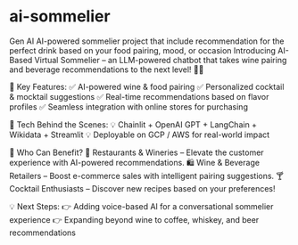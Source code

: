 # ai-sommelier
Gen AI AI-powered sommelier project that include recommendation for the perfect drink based on your food pairing, mood, or occasion
Introducing AI-Based Virtual Sommelier – an LLM-powered chatbot that takes wine pairing and beverage recommendations to the next level! 🍷✨

🔹 Key Features: ✅ AI-powered wine & food pairing
✅ Personalized cocktail & mocktail suggestions
✅ Real-time recommendations based on flavor profiles
✅ Seamless integration with online stores for purchasing

🚀 Tech Behind the Scenes: 💡 Chainlit + OpenAI GPT + LangChain + Wikidata + Streamlit
💡 Deployable on GCP / AWS for real-world impact

🎯 Who Can Benefit? 🏢 Restaurants & Wineries – Elevate the customer experience with AI-powered recommendations.
🛍️ Wine & Beverage Retailers – Boost e-commerce sales with intelligent pairing suggestions.
🍸 Cocktail Enthusiasts – Discover new recipes based on your preferences!

💡 Next Steps:
👉 Adding voice-based AI for a conversational sommelier experience
👉 Expanding beyond wine to coffee, whiskey, and beer recommendations

